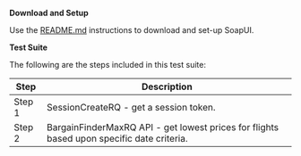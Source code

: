 **Download and Setup**

Use the [README.md](/SabreAPIsTestSuites/README.md) instructions to download and
set-up SoapUI.

**Test Suite**

The following are the steps included in this test suite:

| **Step** | **Description**                                                                                      |
|----------|------------------------------------------------------------------------------------------------------|
| Step 1   | SessionCreateRQ - get a session token.                                                |
| Step 2   | BargainFinderMaxRQ API - get lowest prices for flights based upon specific date criteria. |



